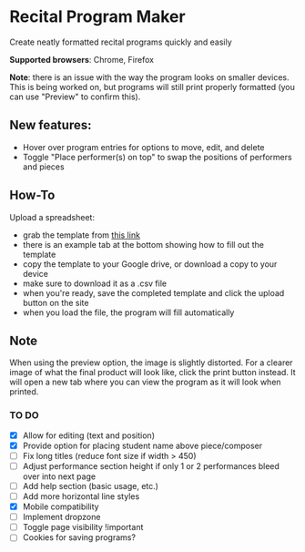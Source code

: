 # Recital Program Maker
Create neatly formatted recital programs quickly and easily

**Supported browsers**: Chrome, Firefox

**Note**: there is an issue with the way the program looks on smaller devices. This is being worked on, but programs will still print properly formatted (you can use "Preview" to confirm this).

## New features:
- Hover over program entries for options to move, edit, and delete
- Toggle "Place performer(s) on top" to swap the positions of performers and pieces

## How-To
Upload a spreadsheet:
- grab the template from [this link](https://docs.google.com/spreadsheets/d/1CK7CRbGqo_S3vZ2KLCFBSKyBFl5XKLUXu73X-q1-2aI/edit#gid=0)
- there is an example tab at the bottom showing how to fill out the template
- copy the template to your Google drive, or download a copy to your device
- make sure to download it as a .csv file
- when you're ready, save the completed template and click the upload button on the site
- when you load the file, the program will fill automatically

## Note
When using the preview option, the image is slightly distorted. For a clearer image of what the final product will look like, click the print button instead. It will open a new tab where you can view the program as it will look when printed.

### TO DO

- [x] Allow for editing (text and position)
- [x] Provide option for placing student name above piece/composer
- [ ] Fix long titles (reduce font size if width > 450)
- [ ] Adjust performance section height if only 1 or 2 performances bleed over into next page
- [ ] Add help section (basic usage, etc.)
- [ ] Add more horizontal line styles
- [x] Mobile compatibility
- [ ] Implement dropzone
- [ ] Toggle page visibility !important
- [ ] Cookies for saving programs?
